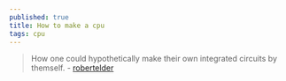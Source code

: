 ```yaml
---
published: true
title: How to make a cpu
tags: cpu
---
```

>  How one could hypothetically make their own integrated circuits by themself. - [robertelder](https://blog.robertelder.org/how-to-make-a-cpu/)